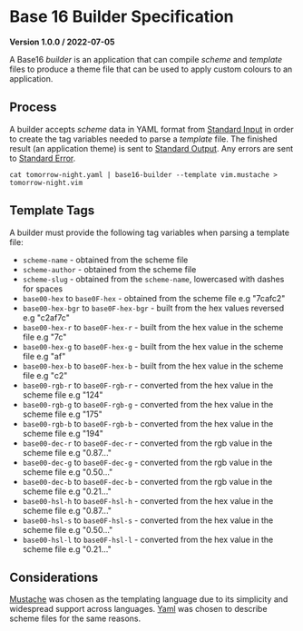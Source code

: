 # Base 16 Builder Specification
**Version 1.0.0 / 2022-07-05** 

A Base16 _builder_ is an application that can compile _scheme_ and _template_ files to produce a
theme file that can be used to apply custom colours to an application.

## Process
A builder accepts _scheme_ data in YAML format from 
[Standard Input](https://en.wikipedia.org/wiki/Standard_streams#Standard_input_(stdin)) 
in order to create the tag variables needed to parse a _template_ file. The finished result (an 
application theme) is sent to 
[Standard Output](https://en.wikipedia.org/wiki/Standard_streams#Standard_output_(stdout)). Any 
errors are sent to [Standard Error](https://en.wikipedia.org/wiki/Standard_streams#Standard_error_(stderr)).

    cat tomorrow-night.yaml | base16-builder --template vim.mustache > tomorrow-night.vim

## Template Tags 
A builder must provide the following tag variables when parsing a template file:

- `scheme-name` - obtained from the scheme file
- `scheme-author` - obtained from the scheme file
- `scheme-slug` - obtained from the `scheme-name`, lowercased with dashes for spaces
- `base00-hex` to `base0F-hex` - obtained from the scheme file e.g "7cafc2"
- `base00-hex-bgr` to `base0F-hex-bgr` - built from the hex values reversed e.g "c2af7c"
- `base00-hex-r` to `base0F-hex-r` - built from the hex value in the scheme file e.g "7c"
- `base00-hex-g` to `base0F-hex-g` - built from the hex value in the scheme file e.g "af"
- `base00-hex-b` to `base0F-hex-b` - built from the hex value in the scheme file e.g "c2"
- `base00-rgb-r` to `base0F-rgb-r` - converted from the hex value in the scheme file e.g "124"
- `base00-rgb-g` to `base0F-rgb-g` - converted from the hex value in the scheme file e.g "175"
- `base00-rgb-b` to `base0F-rgb-b` - converted from the hex value in the scheme file e.g "194"
- `base00-dec-r` to `base0F-dec-r` - converted from the rgb value in the scheme file e.g "0.87..."
- `base00-dec-g` to `base0F-dec-g` - converted from the rgb value in the scheme file e.g "0.50..."
- `base00-dec-b` to `base0F-dec-b` - converted from the rgb value in the scheme file e.g "0.21..."
- `base00-hsl-h` to `base0F-hsl-h` - converted from the hex value in the scheme file e.g "0.87..."
- `base00-hsl-s` to `base0F-hsl-s` - converted from the hex value in the scheme file e.g "0.50..."
- `base00-hsl-l` to `base0F-hsl-l` - converted from the hex value in the scheme file e.g "0.21..."

## Considerations
[Mustache](https://mustache.github.io) was chosen as the templating language due to its simplicity 
and widespread support across languages. [Yaml](https://yaml.org) was chosen to describe scheme 
files for the same reasons.
